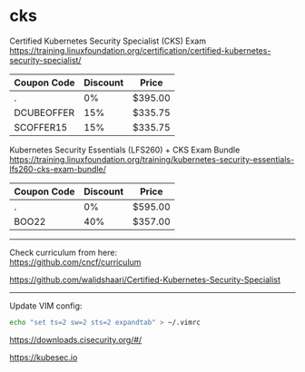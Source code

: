 # cks

Certified Kubernetes Security Specialist (CKS) Exam \
https://training.linuxfoundation.org/certification/certified-kubernetes-security-specialist/

Coupon Code | Discount | Price
---|---|---
. | 0% | $395.00
DCUBEOFFER | 15% | $335.75
SCOFFER15 | 15% | $335.75

Kubernetes Security Essentials (LFS260) + CKS Exam Bundle \
https://training.linuxfoundation.org/training/kubernetes-security-essentials-lfs260-cks-exam-bundle/

Coupon Code | Discount | Price
---|---|---
. | 0% | $595.00
BOO22 | 40% | $357.00

---

Check curriculum from here: \
https://github.com/cncf/curriculum

https://github.com/walidshaari/Certified-Kubernetes-Security-Specialist

---

Update VIM config:
```bash
echo "set ts=2 sw=2 sts=2 expandtab" > ~/.vimrc
```

https://downloads.cisecurity.org/#/

https://kubesec.io



